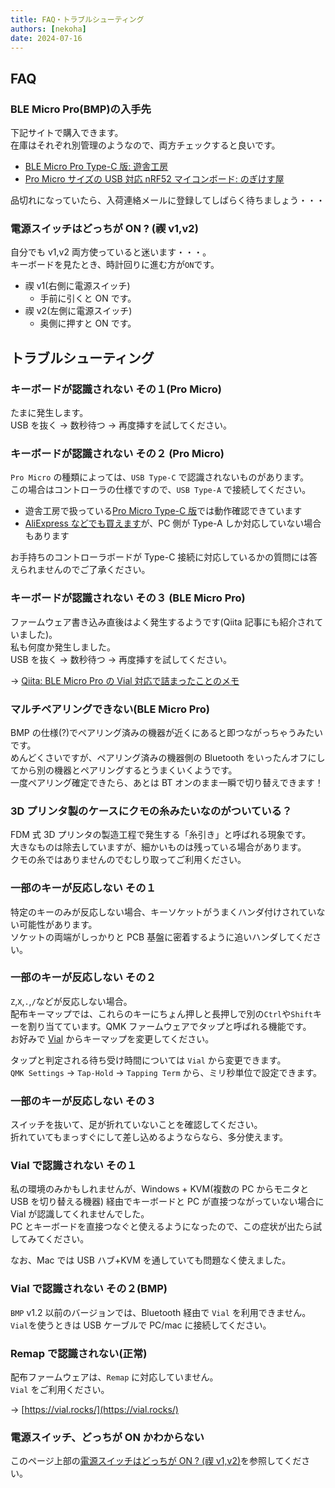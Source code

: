 ```yaml
---
title: FAQ・トラブルシューティング
authors: [nekoha]
date: 2024-07-16
---
```


## FAQ

### BLE Micro Pro(BMP)の入手先

下記サイトで購入できます。  
在庫はそれぞれ別管理のようなので、両方チェックすると良いです。

- [BLE Micro Pro Type-C 版: 遊舎工房](https://shop.yushakobo.jp/products/ble-micro-pro?variant=37665571340449)
- [Pro Micro サイズの USB 対応 nRF52 マイコンボード: のぎけす屋](https://booth.pm/ja/items/1177319)

品切れになっていたら、入荷連絡メールに登録してしばらく待ちましょう・・・

### 電源スイッチはどっちが ON ? (禊 v1,v2)

自分でも v1,v2 両方使っていると迷います・・・。  
キーボードを見たとき、時計回りに進む方が`ON`です。

- 禊 v1(右側に電源スイッチ)
  - 手前に引くと ON です。
- 禊 v2(左側に電源スイッチ)
  - 奥側に押すと ON です。

## トラブルシューティング

### キーボードが認識されない その１(Pro Micro)

たまに発生します。  
USB を抜く → 数秒待つ → 再度挿すを試してください。

### キーボードが認識されない その２ (Pro Micro)

`Pro Micro` の種類によっては、`USB Type-C` で認識されないものがあります。  
この場合はコントローラの仕様ですので、`USB Type-A` で接続してください。

- 遊舎工房で扱っている[Pro Micro Type-C 版](https://shop.yushakobo.jp/products/3905)では動作確認できています
- [AliExpress などでも買えます](https://www.aliexpress.com/item/1005004900131198.html)が、PC 側が Type-A しか対応していない場合もあります

お手持ちのコントローラボードが Type-C 接続に対応しているかの質問には答えられませんのでご了承ください。

### キーボードが認識されない その３ (BLE Micro Pro)

ファームウェア書き込み直後はよく発生するようです(Qiita 記事にも紹介されていました)。  
私も何度か発生しました。  
USB を抜く → 数秒待つ → 再度挿すを試してください。

→ [Qiita: BLE Micro Pro の Vial 対応で詰まったことのメモ](https://qiita.com/unbosoms/items/d408894af1fb3d7295cf)

### マルチペアリングできない(BLE Micro Pro)

BMP の仕様(?)でペアリング済みの機器が近くにあると即つながっちゃうみたいです。  
めんどくさいですが、ペアリング済みの機器側の Bluetooth をいったんオフにしてから別の機器とペアリングするとうまくいくようです。  
一度ペアリング確定できたら、あとは BT オンのまま一瞬で切り替えできます！

### 3D プリンタ製のケースにクモの糸みたいなのがついている？

FDM 式 3D プリンタの製造工程で発生する「糸引き」と呼ばれる現象です。  
大きなものは除去していますが、細かいものは残っている場合があります。  
クモの糸ではありませんのでむしり取ってご利用ください。

### 一部のキーが反応しない その１

特定のキーのみが反応しない場合、キーソケットがうまくハンダ付けされていない可能性があります。  
ソケットの両端がしっかりと PCB 基盤に密着するように追いハンダしてください。

### 一部のキーが反応しない その２

`Z`,`X`,`.`,`/`などが反応しない場合。  
配布キーマップでは、これらのキーにちょん押しと長押しで別の`Ctrl`や`Shift`キーを割り当てています。QMK ファームウェアでタップと呼ばれる機能です。  
お好みで [Vial](https://vial.rocks/) からキーマップを変更してください。

タップと判定される待ち受け時間については `Vial` から変更できます。  
`QMK Settings` → `Tap-Hold` → `Tapping Term` から、ミリ秒単位で設定できます。

### 一部のキーが反応しない その３

スイッチを抜いて、足が折れていないことを確認してください。  
折れていてもまっすぐにして差し込めるようならなら、多分使えます。

### Vial で認識されない その１

私の環境のみかもしれませんが、Windows + KVM(複数の PC からモニタと USB を切り替える機器) 経由でキーボードと PC が直接つながっていない場合に Vial が認識してくれませんでした。  
PC とキーボードを直接つなぐと使えるようになったので、この症状が出たら試してみてください。

なお、Mac では USB ハブ+KVM を通していても問題なく使えました。

### Vial で認識されない その２(BMP)

`BMP` v1.2 以前のバージョンでは、Bluetooth 経由で `Vial` を利用できません。  
`Vial`を使うときは USB ケーブルで PC/mac に接続してください。

### Remap で認識されない(正常)

配布ファームウェアは、`Remap` に対応していません。  
`Vial` をご利用ください。

→ [https://vial.rocks/](https://vial.rocks/)

### 電源スイッチ、どっちが ON かわからない

このページ上部の[電源スイッチはどっちが ON ? (禊 v1,v2)](#電源スイッチはどっちが-on--禊-v1v2)を参照してください。
